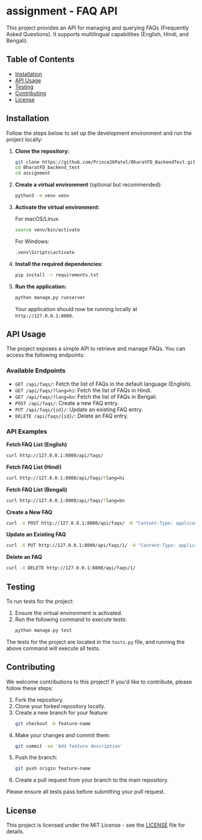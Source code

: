# assignment - FAQ API

This project provides an API for managing and querying FAQs (Frequently Asked Questions). It supports multilingual capabilities (English, Hindi, and Bengali).

## Table of Contents

- [Installation](#installation)
- [API Usage](#api-usage)
- [Testing](#testing)
- [Contributing](#contributing)
- [License](#license)

## Installation

Follow the steps below to set up the development environment and run the project locally:

1. **Clone the repository:**
   ```bash
   git clone https://github.com/Prince26Patel/BharatFD_BackendTest.git
   cd BharatFD_backend_test
   cd assignment
   ```

2. **Create a virtual environment** (optional but recommended):
   ```bash
   python3 -m venv venv
   ```

3. **Activate the virtual environment:**

   For macOS/Linux:
   ```bash
   source venv/bin/activate
   ```

   For Windows:
   ```bash
   .venv\Scripts\activate
   ```

4. **Install the required dependencies:**
   ```bash
   pip install -r requirements.txt
   ```

5. **Run the application:**
   ```bash
   python manage.py runserver
   ```

   Your application should now be running locally at `http://127.0.0.1:8000`.

## API Usage

The project exposes a simple API to retrieve and manage FAQs. You can access the following endpoints:

### Available Endpoints

- `GET /api/faqs/`: Fetch the list of FAQs in the default language (English).
- `GET /api/faqs/?lang=hi`: Fetch the list of FAQs in Hindi.
- `GET /api/faqs/?lang=bn`: Fetch the list of FAQs in Bengali.
- `POST /api/faqs/`: Create a new FAQ entry.
- `PUT /api/faqs/{id}/`: Update an existing FAQ entry.
- `DELETE /api/faqs/{id}/`: Delete an FAQ entry.

### API Examples

**Fetch FAQ List (English)**  
```bash
curl http://127.0.0.1:8000/api/faqs/
```

**Fetch FAQ List (Hindi)**  
```bash
curl http://127.0.0.1:8000/api/faqs/?lang=hi
```

**Fetch FAQ List (Bengali)**  
```bash
curl http://127.0.0.1:8000/api/faqs/?lang=bn
```

**Create a New FAQ**  
```bash
curl -X POST http://127.0.0.1:8000/api/faqs/ -H "Content-Type: application/json" -d '{"question": "What is Django?", "answer": "Django is a Python web framework."}'
```

**Update an Existing FAQ**  
```bash
curl -X PUT http://127.0.0.1:8000/api/faqs/1/ -H "Content-Type: application/json" -d '{"question": "Updated question", "answer": "Updated answer."}'
```

**Delete an FAQ**  
```bash
curl -X DELETE http://127.0.0.1:8000/api/faqs/1/
```

## Testing

To run tests for the project:

1. Ensure the virtual environment is activated.
2. Run the following command to execute tests:
   ```bash
   python manage.py test
   ```

The tests for the project are located in the `tests.py` file, and running the above command will execute all tests.

## Contributing

We welcome contributions to this project! If you'd like to contribute, please follow these steps:

1. Fork the repository.
2. Clone your forked repository locally.
3. Create a new branch for your feature:
   ```bash
   git checkout -b feature-name
   ```
4. Make your changes and commit them:
   ```bash
   git commit -am 'Add feature description'
   ```
5. Push the branch:
   ```bash
   git push origin feature-name
   ```
6. Create a pull request from your branch to the main repository.

Please ensure all tests pass before submitting your pull request.

## License

This project is licensed under the MIT License - see the [LICENSE](LICENSE) file for details.

